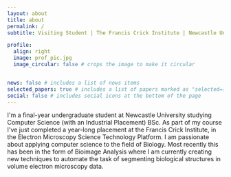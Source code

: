 ```yaml
---
layout: about
title: about
permalink: /
subtitle: Visiting Student | The Francis Crick Institute | Newcastle University

profile:
  align: right
  image: prof_pic.jpg
  image_circular: false # crops the image to make it circular


news: false # includes a list of news items
selected_papers: true # includes a list of papers marked as "selected={true}"
social: false # includes social icons at the bottom of the page
---
```


I'm a final-year undergraduate student at Newcastle University studying Computer Science (with an Industrial Placement) BSc. 
As part of my course I've just completed a year-long placement at the Francis Crick Institute, in the 
Electron Microscopy Science Technology Platform. I am passionate about applying computer science to the field of Biology. 
Most recently this has been in the form of Bioimage Analysis where I am currently creating new techniques to automate the 
task of segmenting biological structures in volume electron microscopy data.